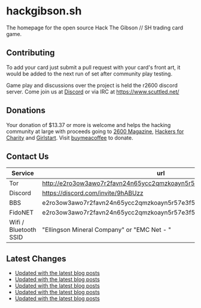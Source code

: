 # hackgibson.sh
The homepage for the open source Hack The Gibson // SH trading card game.


## Contributing

To add your card just submit a pull request with your card's front art, it would be added to the next run of set after community play testing.

Game play and discussions over the project is held the r2600 discord server. Come join us at [Discord](https://discord.com/invite/9hABUzz) or via IRC at https://www.scuttled.net/


## Donations

Your donation of $13.37 or more is welcome and helps the hacking community at large with proceeds going to [2600 Magazine](https://2600.com/), [Hackers for Charity](https://hackersforcharity.org) and [Girlstart](https://girlstart.org).  Visit [buymeacoffee](https://www.buymeacoffee.com/hackgibson.sh) to donate.


## Contact Us

Service | url
-|-
Tor | http://e2ro3ow3awo7r2favn24n65ycc2qmzkoayn5r57e3f56nvjwdcgg32ad.onion
Discord | https://discord.com/invite/9hABUzz
BBS | e2ro3ow3awo7r2favn24n65ycc2qmzkoayn5r57e3f56nvjwdcgg32ad.onion:23
FidoNET | e2ro3ow3awo7r2favn24n65ycc2qmzkoayn5r57e3f56nvjwdcgg32ad.onion:24554
Wifi / Bluetooth SSID | "Ellingson Mineral Company" or "EMC Net - <fidonet address>"

## Latest Changes
<!-- BLOG-POST-LIST:START -->
- [Updated with the latest blog posts](https://github.com/DFW2600/hackgibson.sh/commit/f882032c7ce94c3b3575be640f30b84793429ae7)
- [Updated with the latest blog posts](https://github.com/DFW2600/hackgibson.sh/commit/ef00ac2f975331a954cdded8d7d32d42a9baa00d)
- [Updated with the latest blog posts](https://github.com/DFW2600/hackgibson.sh/commit/38e7ec9790ac6a9f6e7e974f39e73454954f1135)
- [Updated with the latest blog posts](https://github.com/DFW2600/hackgibson.sh/commit/e556cee3741c2b48b7c76733345390fc8360da97)
- [Updated with the latest blog posts](https://github.com/DFW2600/hackgibson.sh/commit/d1d43ba811b31c9dc6103756f2e6baa69f0672d2)
<!-- BLOG-POST-LIST:END -->
